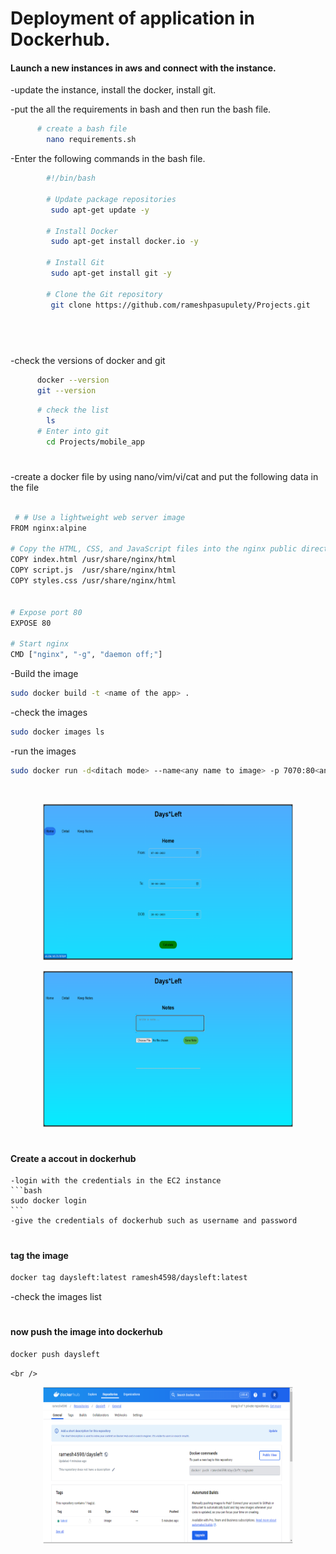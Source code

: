 # Deployment of application in Dockerhub.

#### Launch a new instances in aws and connect with the instance.


 -update the instance, install the docker, install git. 
 
 -put the all the requirements in bash and then run the bash file.

  
  ```bash
        # create a bash file
          nano requirements.sh
  ```

  -Enter the following commands in the bash file.

  ```bash
          #!/bin/bash

          # Update package repositories
           sudo apt-get update -y

          # Install Docker
           sudo apt-get install docker.io -y

          # Install Git
           sudo apt-get install git -y

          # Clone the Git repository
           git clone https://github.com/rameshpasupulety/Projects.git

        
  ```
#
  -check the versions of docker and git 
  ```bash
        docker --version
        git --version
 ```

```bash
      # check the list
        ls
      # Enter into git
        cd Projects/mobile_app
```
#
   -create a docker file by using nano/vim/vi/cat and put the following data in the file
```bash

 # # Use a lightweight web server image
FROM nginx:alpine

# Copy the HTML, CSS, and JavaScript files into the nginx public directory
COPY index.html /usr/share/nginx/html
COPY script.js  /usr/share/nginx/html
COPY styles.css /usr/share/nginx/html


# Expose port 80
EXPOSE 80

# Start nginx
CMD ["nginx", "-g", "daemon off;"]
```


-Build the image 
```bash
sudo docker build -t <name of the app> .
```

-check the images
```bash
sudo docker images ls
```

-run the images
```bash
sudo docker run -d<ditach mode> --name<any name to image> -p 7070:80<any port number to the container> s3< original name of image> 
```
   <br />
<p align="center">
   <img src="images/mobile_app/Screenshot.PNG" alt="image" width="400" height="250">
  </a>

   <br />
<p align="center">
   <img src="images/mobile_app/Screenshot1.PNG" alt="image" width="400" height="250">
  </a>

#
  #### Create a accout in dockerhub
    -login with the credentials in the EC2 instance
    ```bash
    sudo docker login
    ```
    -give the credentials of dockerhub such as username and password
#
  #### tag the image 
   ```bash
   docker tag daysleft:latest ramesh4598/daysleft:latest
   ```
 -check the images list 
 #
 #### now push the image into dockerhub
  ```bash
  docker push daysleft

  ```

    <br />
<p align="center">
    <img src="images/mobile_app/docker.PNG" alt="image" width="400" height="250">
  </a>
